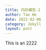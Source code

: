 ```yaml
---
title: 内存模型-2
author: Tao He
date: 2022-02-06
category: Jekyll
layout: post
---
```


This is an  2222
